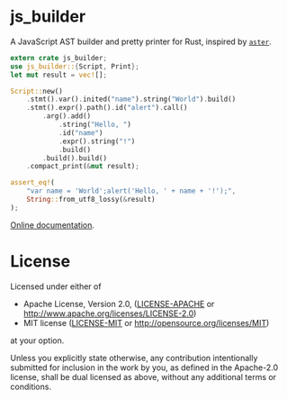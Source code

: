 # js_builder

A JavaScript AST builder and pretty printer for Rust, inspired by [`aster`](https://crates.io/crates/aster).

```rust
extern crate js_builder;
use js_builder::{Script, Print};
let mut result = vec![];

Script::new()
    .stmt().var().inited("name").string("World").build()
    .stmt().expr().path().id("alert").call()
        .arg().add()
            .string("Hello, ")
            .id("name")
            .expr().string("!")
            .build()
        .build().build()
    .compact_print(&mut result);

assert_eq!(
    "var name = 'World';alert('Hello, ' + name + '!');",
    String::from_utf8_lossy(&result)
);
```

[Online documentation](https://ogeon.github.io/docs/js_builder/master/js_builder/index.html).

# License

Licensed under either of

 * Apache License, Version 2.0, ([LICENSE-APACHE](LICENSE-APACHE) or http://www.apache.org/licenses/LICENSE-2.0)
 * MIT license ([LICENSE-MIT](LICENSE-MIT) or http://opensource.org/licenses/MIT)

at your option.

Unless you explicitly state otherwise, any contribution intentionally submitted
for inclusion in the work by you, as defined in the Apache-2.0 license, shall be dual licensed as above, without any
additional terms or conditions.

